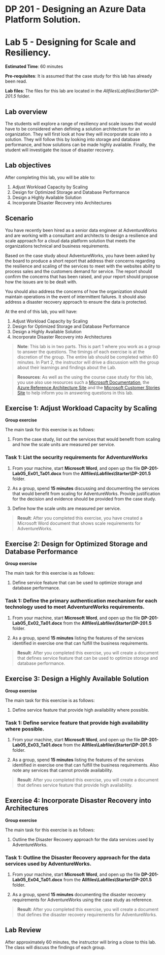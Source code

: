 # DP 201 - Designing an Azure Data Platform Solution.
# Lab 5 - Designing for Scale and Resiliency.

**Estimated Time**: 60 minutes

**Pre-requisites**: It is assumed that the case study for this lab has already been read.

**Lab files**: The files for this lab are located in the _Allfiles\Labfiles\Starter\DP-201.5_ folder.

## Lab overview

The students will explore a range of resiliency and scale issues that would have to be considered when defining a solution architecture for an organization. They will first look at how they will incorporate scale into a solution. They will follow this by looking into storage and database performance, and how solutions can be made highly available. Finally, the student will investigate the issue of disaster recovery.

## Lab objectives
  
After completing this lab, you will be able to:

1. Adjust Workload Capacity by Scaling
1. Design for Optimized Storage and Database Performance
1. Design a Highly Available Solution
1. Incorporate Disaster Recovery into Architectures

## Scenario
  
You have recently been hired as a senior data engineer at AdventureWorks and are working with a consultant and architects to design a resilience and scale approach for a cloud data platform solution that meets the organizations technical and business requirements.

Based on the case study about AdventureWorks, you have been asked by the board to produce a short report that address their concerns regarding the resilience and scaling of the services to meet with the websites ability to process sales and the customers demand for service. The report should confirm the concerns that has been raised, and your report should propose how the issues are to be dealt with.

You should also address the concerns of how the organization should maintain operations in the event of intermittent failures. It should also address a disaster recovery approach to ensure the data is protected.

At the end of this lab, you will have:

1. Adjust Workload Capacity by Scaling
1. Design for Optimized Storage and Database Performance
1. Design a Highly Available Solution
1. Incorporate Disaster Recovery into Architectures

>**Note**: This lab is in two parts. This is part 1 where you work as a group to answer the questions. The timings of each exercise is at the discretion of the group. The entire lab should be completed within 60 minutes. In Part 2, the instructor will drive a discussion with the group about their learnings and findings about the Lab.

>**Resources**: As well as the using the course case study for this lab, you use also use resources such a [Microsoft Documentation](https://docs.microsoft.com), the [Azure Reference Architecture Site](https://docs.microsoft.com/en-us/azure/architecture/reference-architectures/) and the [Microsoft Customer Stories Site](https://customers.microsoft.com/) to help inform you in answering questions in this lab.

## Exercise 1: Adjust Workload Capacity by Scaling

**Group exercise**
  
The main task for this exercise is as follows:

1. From the case study, list out the services that would benefit from scaling and how the scale units are measured per service.

### Task 1: List the security requirements for AdventureWorks

1. From your machine, start **Microsoft Word**, and open up the file **DP-201-Lab05_Ex01_Ta01.docx** from the **Allfiles\Labfiles\Starter\DP-201.5** folder.

1. As a group, spend **15 minutes** discussing and documenting the services that would benefit from scaling for AdventureWorks. Provide justification for the decision and evidence should be provided from the case study.

1. Define how the scale units are measured per service.

> **Result**: After you completed this exercise, you have created a Microsoft Word document that shows scale requirements for AdventureWorks.

## Exercise 2: Design for Optimized Storage and Database Performance

**Group exercise**
  
The main task for this exercise is as follows:

1. Define service feature that can be used to optimize storage and database performance.

### Task 1: Define the primary authentication mechanism for each technology used to meet AdventureWorks requirements.

1. From your machine, start **Microsoft Word**, and open up the file **DP-201-Lab05_Ex02_Ta01.docx** from the **Allfiles\Labfiles\Starter\DP-201.5** folder. 

1. As a group, spend **15 minutes** listing the features of the services identified in exercise one that can fulfill the business requirements.

> **Result**: After you completed this exercise, you will create a document that defines service feature that can be used to optimize storage and database performance.

## Exercise 3: Design a Highly Available Solution

**Group exercise**
  
The main task for this exercise is as follows:

1. Define service feature that provide high availability where possible.

### Task 1: Define service feature that provide high availability where possible.

1. From your machine, start **Microsoft Word**, and open up the file **DP-201-Lab05_Ex03_Ta01.docx** from the **Allfiles\Labfiles\Starter\DP-201.5** folder. 

1. As a group, spend **15 minutes** listing the features of the services identified in exercise one that can fulfill the business requirements. Also note any services that cannot provide availability.

> **Result**: After you completed this exercise, you will create a document that defines service feature that provide high availability.

## Exercise 4: Incorporate Disaster Recovery into Architectures

**Group exercise**
  
The main task for this exercise is as follows:

1. Outline the Disaster Recovery approach for the data services used by AdventureWorks.

### Task 1: Outline the Disaster Recovery approach for the data services used by AdventureWorks.

1. From your machine, start **Microsoft Word**, and open up the file **DP-201-Lab05_Ex04_Ta01.docx** from the **Allfiles\Labfiles\Starter\DP-201.5** folder. 

1. As a group, spend **15 minutes** documenting the disaster recovery requirements for AdventureWorks using the case study as reference.

> **Result**: After you completed this exercise, you will create a document that defines the disaster recovery requirements for AdventureWorks.

## Lab Review

After approximately 60 minutes, the instructor will bring a close to this lab. The class will discuss the findings of each group.